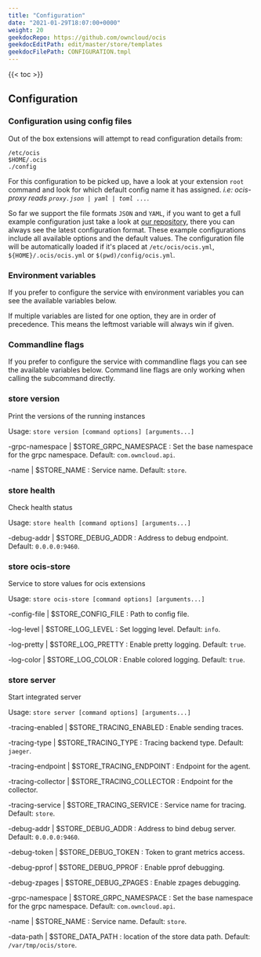 ```yaml
---
title: "Configuration"
date: "2021-01-29T18:07:00+0000"
weight: 20
geekdocRepo: https://github.com/owncloud/ocis
geekdocEditPath: edit/master/store/templates
geekdocFilePath: CONFIGURATION.tmpl
---
```


{{< toc >}}

## Configuration

### Configuration using config files

Out of the box extensions will attempt to read configuration details from:

```console
/etc/ocis
$HOME/.ocis
./config
```

For this configuration to be picked up, have a look at your extension `root` command and look for which default config name it has assigned. *i.e: ocis-proxy reads `proxy.json | yaml | toml ...`*.

So far we support the file formats `JSON` and `YAML`, if you want to get a full example configuration just take a look at [our repository](https://github.com/owncloud/ocis/tree/master/store/config), there you can always see the latest configuration format. These example configurations include all available options and the default values. The configuration file will be automatically loaded if it's placed at `/etc/ocis/ocis.yml`, `${HOME}/.ocis/ocis.yml` or `$(pwd)/config/ocis.yml`.

### Environment variables

If you prefer to configure the service with environment variables you can see the available variables below.

If multiple variables are listed for one option, they are in order of precedence. This means the leftmost variable will always win if given.

### Commandline flags

If you prefer to configure the service with commandline flags you can see the available variables below. Command line flags are only working when calling the subcommand directly.

### store version

Print the versions of the running instances

Usage: `store version [command options] [arguments...]`

-grpc-namespace |  $STORE_GRPC_NAMESPACE
: Set the base namespace for the grpc namespace. Default: `com.owncloud.api`.

-name |  $STORE_NAME
: Service name. Default: `store`.

### store health

Check health status

Usage: `store health [command options] [arguments...]`

-debug-addr |  $STORE_DEBUG_ADDR
: Address to debug endpoint. Default: `0.0.0.0:9460`.

### store ocis-store

Service to store values for ocis extensions

Usage: `store ocis-store [command options] [arguments...]`

-config-file |  $STORE_CONFIG_FILE
: Path to config file.

-log-level |  $STORE_LOG_LEVEL
: Set logging level. Default: `info`.

-log-pretty |  $STORE_LOG_PRETTY
: Enable pretty logging. Default: `true`.

-log-color |  $STORE_LOG_COLOR
: Enable colored logging. Default: `true`.

### store server

Start integrated server

Usage: `store server [command options] [arguments...]`

-tracing-enabled |  $STORE_TRACING_ENABLED
: Enable sending traces.

-tracing-type |  $STORE_TRACING_TYPE
: Tracing backend type. Default: `jaeger`.

-tracing-endpoint |  $STORE_TRACING_ENDPOINT
: Endpoint for the agent.

-tracing-collector |  $STORE_TRACING_COLLECTOR
: Endpoint for the collector.

-tracing-service |  $STORE_TRACING_SERVICE
: Service name for tracing. Default: `store`.

-debug-addr |  $STORE_DEBUG_ADDR
: Address to bind debug server. Default: `0.0.0.0:9460`.

-debug-token |  $STORE_DEBUG_TOKEN
: Token to grant metrics access.

-debug-pprof |  $STORE_DEBUG_PPROF
: Enable pprof debugging.

-debug-zpages |  $STORE_DEBUG_ZPAGES
: Enable zpages debugging.

-grpc-namespace |  $STORE_GRPC_NAMESPACE
: Set the base namespace for the grpc namespace. Default: `com.owncloud.api`.

-name |  $STORE_NAME
: Service name. Default: `store`.

-data-path |  $STORE_DATA_PATH
: location of the store data path. Default: `/var/tmp/ocis/store`.

